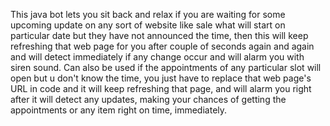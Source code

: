 This java bot lets you sit back and relax if you are waiting for some upcoming update on any sort of website like sale what will start on particular date but they have not announced the time, then this will keep refreshing that web page for you after couple of seconds again and again and will detect immediately if any change occur and will alarm you with siren sound. Can also be used if the appointments of any particular slot will open but u don't know the time, you just have to replace that web page's URL in code and it will keep refreshing that page, and will alarm you right after it will detect any updates, making your chances of getting the appointments or any item right on time, immediately.
